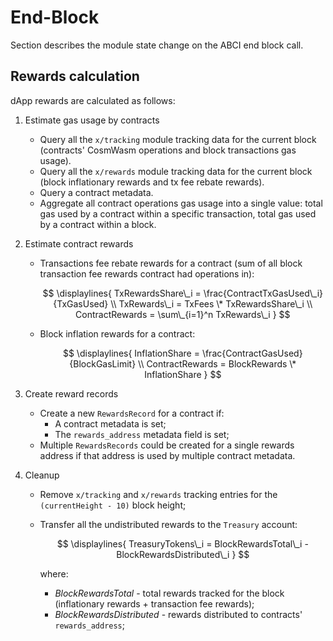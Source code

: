 <!--
order: 4
-->

# End-Block

Section describes the module state change on the ABCI end block call.

## Rewards calculation

dApp rewards are calculated as follows:

1.  Estimate gas usage by contracts

    *   Query all the `x/tracking` module tracking data for the current block
        (contracts' CosmWasm operations and block transactions gas usage).
    *   Query all the `x/rewards` module tracking data for the current block (block
        inflationary rewards and tx fee rebate rewards).
    *   Query a contract metadata.
    *   Aggregate all contract operations gas usage into a single value: total gas
        used by a contract within a specific transaction, total gas used by a
        contract within a block.

2.  Estimate contract rewards

    *   Transactions fee rebate rewards for a contract (sum of all block
        transaction fee rewards contract had operations in):

        $$
        \displaylines{
        TxRewardsShare\_i = \frac{ContractTxGasUsed\_i}{TxGasUsed} \\
        TxRewards\_i = TxFees \* TxRewardsShare\_i \\
        ContractRewards = \sum\_{i=1}^n TxRewards\_i
        }
        $$

    *   Block inflation rewards for a contract:

        $$
        \displaylines{
        InflationShare = \frac{ContractGasUsed}{BlockGasLimit} \\
        ContractRewards = BlockRewards \* InflationShare
        }
        $$

3.  Create reward records

    *   Create a new `RewardsRecord` for a contract if:
        *   A contract metadata is set;
        *   The `rewards_address` metadata field is set;
    *   Multiple `RewardsRecords` could be created for a single rewards address if
        that address is used by multiple contract metadata.

4.  Cleanup

    *   Remove `x/tracking` and `x/rewards` tracking entries for the
        `(currentHeight - 10)` block height;
    *   Transfer all the undistributed rewards to the `Treasury` account:

        $$
        \displaylines{
        TreasuryTokens\_i = BlockRewardsTotal\_i - BlockRewardsDistributed\_i
        }
        $$

        where:

        *   *BlockRewardsTotal* - total rewards tracked for the block (inflationary
            rewards + transaction fee rewards);
        *   *BlockRewardsDistributed* - rewards distributed to contracts'
            `rewards_address`;
